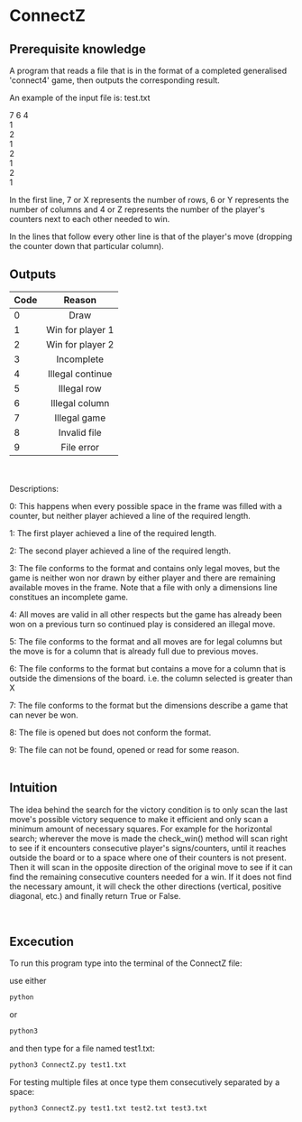 # ConnectZ

## Prerequisite knowledge

A program that reads a file that is in the format of a completed generalised 
'connect4' game, then outputs the corresponding result.

An example of the input file is: test.txt

7 6 4  
1 \
2 \
1 \
2 \
1 \
2 \
1 

In the first line, 7 or X represents the number of rows, 6 or Y represents the number of columns and 
4 or Z represents the number of the player's counters next to each other needed to win.

In the lines that follow every other line is that of the player's move (dropping 
the counter down that particular column).

## Outputs

| Code |      Reason      | 
|------|:----------------:|
 | 0    |       Draw       | 
 | 1    | Win for player 1 | 
 | 2    | Win for player 2 | 
 | 3    |    Incomplete    | 
 | 4    | Illegal continue | 
 | 5    |   Illegal row    | 
 | 6    |  Illegal column  | 
 | 7    |   Illegal game   | 
 | 8    |   Invalid file   | 
 | 9    |    File error    | 

<br>
<br>
Descriptions: <br>

0: This happens when every possible space in the frame was filled
with a counter, but neither player achieved a line of the required
length.

1: The first player achieved a line of the required length.

2: The second player achieved a line of the required length.

3: The file conforms to the format and contains only legal moves,
but the game is neither won nor drawn by either player and there
are remaining available moves in the frame. Note that a file with
only a dimensions line constitues an incomplete game.

4: All moves are valid in all other respects but the game has already
been won on a previous turn so continued play is considered an
illegal move.

5: The file conforms to the format and all moves are for legal
columns but the move is for a column that is already full due to
previous moves.

6: The file conforms to the format but contains a move for a column
that is outside the dimensions of the board. i.e. the column
selected is greater than X

7: The file conforms to the format but the dimensions describe a game that can never be won.

8: The file is opened but does not conform the format.

9: The file can not be found, opened or read for some reason.
<br>
<br>

## Intuition

The idea behind the search for the victory condition is to only scan the last move's
possible victory sequence to make it efficient and only scan a minimum amount of 
necessary squares. For example for the horizontal search; wherever the move is made 
the check_win() method will scan right to see if it encounters consecutive player's
signs/counters, until it reaches outside the board or to a space where one of their 
counters is not present. Then it will scan in the opposite direction of the original 
move to see if it can find the remaining consecutive counters needed for a win.
If it does not find the necessary amount, it will check the other directions 
(vertical, positive diagonal, etc.) and finally return True or False.



<br>

## Excecution
To run this program type into the terminal of the ConnectZ file:

use either 
```bash
python 
```
or
```bash
python3 
```

and then type for a file named test1.txt:
```bash
python3 ConnectZ.py test1.txt
``` 

For testing multiple files at once type them consecutively separated by a space:
```bash
python3 ConnectZ.py test1.txt test2.txt test3.txt
``` 